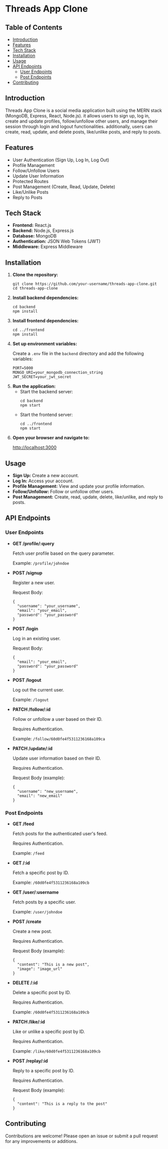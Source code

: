 
<h1>Threads App Clone</h1>

 <h2>Table of Contents</h2>
    <ul>
        <li><a href="#introduction">Introduction</a></li>
        <li><a href="#features">Features</a></li>
        <li><a href="#tech-stack">Tech Stack</a></li>
        <li><a href="#installation">Installation</a></li>
        <li><a href="#usage">Usage</a></li>
        <li><a href="#api-endpoints">API Endpoints</a>
            <ul>
                <li><a href="#user-endpoints">User Endpoints</a></li>
                <li><a href="#post-endpoints">Post Endpoints</a></li>
            </ul>
        </li>
        <li><a href="#contributing">Contributing</a></li>
    </ul>

<h2 id="introduction">Introduction</h2>
    <p>Threads App Clone is a social media application built using the MERN stack (MongoDB, Express, React, Node.js). it allows users to sign up, log in, create and update profiles, follow/unfollow other users, and manage their session through login and logout functionalities. additionally, users can create, read, update, and delete posts, like/unlike posts, and reply to posts.</p>

<h2 id="features">Features</h2>
<ul>
        <li>User Authentication (Sign Up, Log In, Log Out)</li>
        <li>Profile Management</li>
        <li>Follow/Unfollow Users</li>
        <li>Update User Information</li>
        <li>Protected Routes</li>
        <li>Post Management (Create, Read, Update, Delete)</li>
        <li>Like/Unlike Posts</li>
        <li>Reply to Posts</li>
    </ul>

 <h2 id="tech-stack">Tech Stack</h2>
<ul>
        <li><strong>Frontend:</strong> React.js</li>
        <li><strong>Backend:</strong> Node.js, Express.js</li>
        <li><strong>Database:</strong> MongoDB</li>
        <li><strong>Authentication:</strong> JSON Web Tokens (JWT)</li>
        <li><strong>Middleware:</strong> Express Middleware</li>
    </ul>

 <h2 id="installation">Installation</h2>
    <ol>
        <li><strong>Clone the repository:</strong>
            <pre><code>git clone https://github.com/your-username/threads-app-clone.git
cd threads-app-clone</code></pre>
        </li>
        <li><strong>Install backend dependencies:</strong>
            <pre><code>cd backend
npm install</code></pre>
        </li>
        <li><strong>Install frontend dependencies:</strong>
            <pre><code>cd ../frontend
npm install</code></pre>
        </li>
        <li><strong>Set up environment variables:</strong>
            <p>Create a <code>.env</code> file in the <code>backend</code> directory and add the following variables:</p>
            <pre><code>PORT=5000
MONGO_URI=your_mongodb_connection_string
JWT_SECRET=your_jwt_secret</code></pre>
        </li>
        <li><strong>Run the application:</strong>
            <ul>
                <li>Start the backend server:
                    <pre><code>cd backend
npm start</code></pre>
                </li>
                <li>Start the frontend server:
                    <pre><code>cd ../frontend
npm start</code></pre>
                </li>
            </ul>
        </li>
        <li><strong>Open your browser and navigate to:</strong>
            <p><a href="http://localhost:3000">http://localhost:3000</a></p>
        </li>
    </ol>

<h2 id="usage">Usage</h2>
<ul>
        <li><strong>Sign Up:</strong> Create a new account.</li>
        <li><strong>Log In:</strong> Access your account.</li>
        <li><strong>Profile Management:</strong> View and update your profile information.</li>
        <li><strong>Follow/Unfollow:</strong> Follow or unfollow other users.</li>
        <li><strong>Post Management:</strong> Create, read, update, delete, like/unlike, and reply to posts.</li>
    </ul>

<h2 id="api-endpoints">API Endpoints</h2>
    <h3 id="user-endpoints">User Endpoints</h3>
    <ul>
        <li><strong>GET /profile/:query</strong>
            <p>Fetch user profile based on the query parameter.</p>
            <p>Example: <code>/profile/johndoe</code></p>
        </li>
        <li><strong>POST /signup</strong>
            <p>Register a new user.</p>
            <p>Request Body:</p>
            <pre><code>{
  "username": "your_username",
  "email": "your_email",
  "password": "your_password"
}</code></pre>
        </li>
        <li><strong>POST /login</strong>
            <p>Log in an existing user.</p>
            <p>Request Body:</p>
            <pre><code>{
  "email": "your_email",
  "password": "your_password"
}</code></pre>
        </li>
        <li><strong>POST /logout</strong>
            <p>Log out the current user.</p>
            <p>Example: <code>/logout</code></p>
        </li>
        <li><strong>PATCH /follow/:id</strong>
            <p>Follow or unfollow a user based on their ID.</p>
            <p>Requires Authentication.</p>
            <p>Example: <code>/follow/60d0fe4f5311236168a109ca</code></p>
        </li>
        <li><strong>PATCH /update/:id</strong>
            <p>Update user information based on their ID.</p>
            <p>Requires Authentication.</p>
            <p>Request Body (example):</p>
            <pre><code>{
  "username": "new_username",
  "email": "new_email"
}</code></pre>
        </li>
    </ul>

<h3 id="post-endpoints">Post Endpoints</h3>
    <ul>
        <li><strong>GET /feed</strong>
            <p>Fetch posts for the authenticated user's feed.</p>
            <p>Requires Authentication.</p>
            <p>Example: <code>/feed</code></p>
        </li>
        <li><strong>GET /:id</strong>
            <p>Fetch a specific post by ID.</p>
            <p>Example: <code>/60d0fe4f5311236168a109cb</code></p>
        </li>
        <li><strong>GET /user/:username</strong>
            <p>Fetch posts by a specific user.</p>
            <p>Example: <code>/user/johndoe</code></p>
        </li>
        <li><strong>POST /create</strong>
            <p>Create a new post.</p>
            <p>Requires Authentication.</p>
            <p>Request Body (example):</p>
            <pre><code>{
  "content": "This is a new post",
  "image": "image_url"
}</code></pre>
        </li>
        <li><strong>DELETE /:id</strong>
            <p>Delete a specific post by ID.</p>
            <p>Requires Authentication.</p>
            <p>Example: <code>/60d0fe4f5311236168a109cb</code></p>
        </li>
        <li><strong>PATCH /like/:id</strong>
            <p>Like or unlike a specific post by ID.</p>
            <p>Requires Authentication.</p>
            <p>Example: <code>/like/60d0fe4f5311236168a109cb</code></p>
        </li>
        <li><strong>POST /replay/:id</strong>
            <p>Reply to a specific post by ID.</p>
            <p>Requires Authentication.</p>
            <p>Request Body (example):</p>
            <pre><code>{
  "content": "This is a reply to the post"
}</code></pre>
        </li>
    </ul>

<h2 id="contributing">Contributing</h2>
    <p>Contributions are welcome! Please open an issue or submit a pull request for any improvements or additions.</p>

